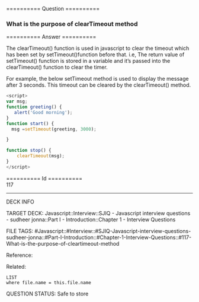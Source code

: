 ========== Question ==========  

### What is the purpose of clearTimeout method  

========== Answer ==========  

The clearTimeout() function is used in javascript to clear the timeout which has been set by setTimeout()function before that. i.e, The return value of setTimeout() function is stored in a variable and it’s passed into the clearTimeout() function to clear the timer.

For example, the below setTimeout method is used to display the message after 3 seconds. This timeout can be cleared by the clearTimeout() method.

```javascript
<script>
var msg;
function greeting() {
   alert('Good morning');
}
function start() {
  msg =setTimeout(greeting, 3000);

}

function stop() {
    clearTimeout(msg);
}
</script>
```

========== Id ==========  
117

---

DECK INFO

TARGET DECK: Javascript::Interview::SJIQ - Javascript interview questions - sudheer jonna::Part I - Introduction::Chapter 1 - Interview Questions

FILE TAGS: #Javascript::#Interview::#SJIQ-Javascript-interview-questions-sudheer-jonna::#Part-I-Introduction::#Chapter-1-Interview-Questions::#117-What-is-the-purpose-of-cleartimeout-method

Reference:

Related:

```dataview
LIST
where file.name = this.file.name
```

QUESTION STATUS: Safe to store
